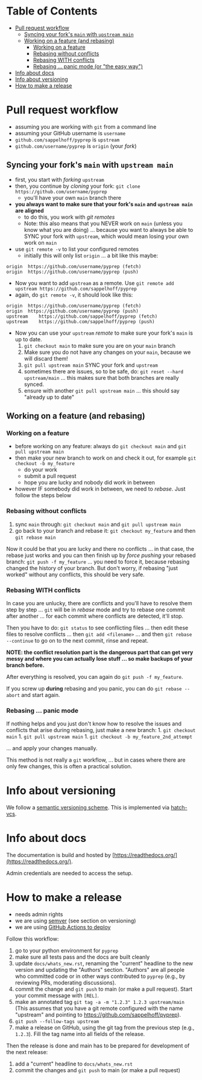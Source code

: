 # Table of Contents

- [Pull request workflow](#pull-request-workflow)
  * [Syncing your fork's `main` with `upstream main`](#syncing-your-fork-s--main--with--upstream-main-)
  * [Working on a feature (and rebasing)](#working-on-a-feature--and-rebasing-)
    + [Working on a feature](#working-on-a-feature)
    + [Rebasing without conflicts](#rebasing-without-conflicts)
    + [Rebasing WITH conflicts](#rebasing-with-conflicts)
    + [Rebasing ... panic mode (or "the easy way")](#rebasing--panic-mode--or--the-easy-way--)
- [Info about docs](#info-about-docs)
- [Info about versioning](#info-about-versioning)
- [How to make a release](#how-to-make-a-release)

# Pull request workflow

- assuming you are working with `git` from a command line
- assuming your GitHub username is `username`
- `github.com/sappelhoff/pyprep` is `upstream`
- `github.com/username/pyprep` is `origin` (your *fork*)

## Syncing your fork's `main` with `upstream main`

- first, you start with *forking* `upstream`
- then, you continue by *cloning* your fork: `git clone https://github.com/username/pyprep`
    - you'll have your own `main` branch there
- **you always want to make sure that your fork's `main` and `upstream main` are aligned**
    - to do this, you work with *git remotes*
    - Note: this also means that you NEVER work on `main` (unless you know
      what you are doing) ... because you want to always be able to SYNC your
      fork with `upstream`, which would mean losing your own work on `main`
- use `git remote -v` to list your configured remotes
    - initially this will only list `origin` ... a bit like this maybe:

```Text
origin	https://github.com/username/pyprep (fetch)
origin	https://github.com/username/pyprep (push)
```

- Now you want to add `upstream` as a remote. Use
  `git remote add upstream https://github.com/sappelhoff/pyprep`
- again, do `git remote -v`, it should look like this:

```Text
origin	https://github.com/username/pyprep (fetch)
origin	https://github.com/username/pyprep (push)
upstream	https://github.com/sappelhoff/pyprep (fetch)
upstream	https://github.com/sappelhoff/pyprep (push)

```

- Now you can use your `upstream` *remote* to make sure your fork's `main` is
  up to date.
    1.  `git checkout main` to make sure you are on your `main` branch
    1. Make sure you do not have any changes on your `main`, because we will
       discard them!
    1. `git pull upstream main` SYNC your fork and `upstream`
    1. sometimes there are issues, so to be safe, do:
       `git reset --hard upstream/main` ... this makes sure that both
       branches are really synced.
    1. ensure with another `git pull upstream main` ... this should say
       "already up to date"

## Working on a feature (and rebasing)

### Working on a feature

- before working on any feature: always do `git checkout main` and
  `git pull upstream main`
- then make your new branch to work on and check it out, for example
  `git checkout -b my_feature`
    - do your work
    - submit a pull request
    - hope you are lucky and nobody did work in between
- however IF somebody did work in between, we need to *rebase*. Just follow the
  steps below

### Rebasing without conflicts

1. sync `main` through: `git checkout main` and `git pull upstream main`
1. go back to your branch and rebase it: `git checkout my_feature` and then
   `git rebase main`

Now it could be that you are lucky and there no conflicts ... in that case, the
rebase just works and you can then finish up by *force pushing* your rebased
branch: `git push -f my_feature` ... you need to force it, because rebasing
changed the history of your branch. But don't worry, if rebasing "just worked"
without any conflicts, this should be very safe.

### Rebasing WITH conflicts

In case you are unlucky, there are conflicts and you'll have to resolve them
step by step ... `git` will be in *rebase* mode and try to rebase one commit
after another ... for each commit where conflicts are detected, it'll stop.

Then you have to do: `git status` to see conflicting files ... then edit these
files to resolve conflicts ... then `git add <filename>` ... and then
`git rebase --continue` to go on to the next commit, rinse and repeat.

**NOTE: the conflict resolution part is the dangerous part that can get very
messy and where you can actually lose stuff ... so make backups of your branch
before.**

After everything is resolved, you can again do `git push -f my_feature`.

If you screw up **during** rebasing and you panic, you can do
`git rebase --abort` and start again.

### Rebasing ... panic mode

If nothing helps and you just don't know how to resolve the issues and
conflicts that arise during rebasing, just make a new branch:
    1. `git checkout main`
    1. `git pull upstream main`
    1. `git checkout -b my_feature_2nd_attempt`

... and apply your changes manually.

This method is not really a `git` workflow, ... but in cases where there are
only few changes, this is often a practical solution.

# Info about versioning

We follow a [semantic versioning scheme](https://semver.org/).
This is implemented via [hatch-vcs](https://github.com/ofek/hatch-vcs).

# Info about docs

The documentation is build and hosted by [https://readthedocs.org/](https://readthedocs.org/).

Admin credentials are needed to access the setup.

# How to make a release

- needs admin rights
- we are using [semver](https://semver.org/) (see section on versioning)
- we are using [GitHub Actions to deploy](./workflows/release.yml)

Follow this workflow:

1. go to your python environment for `pyprep`
1. make sure all tests pass and the docs are built cleanly
1. update `docs/whats_new.rst`, renaming the "current" headline to the new
   version and updating the "Authors" section. "Authors" are all people
   who committed code or in other ways contributed to `pyprep` (e.g., by
   reviewing PRs, moderating discussions).
1. commit the change and `git push` to main (or make a pull request).
   Start your commit message with `[REL]`.
1. make an annotated tag `git tag -a -m "1.2.3" 1.2.3 upstream/main` (This
   assumes that you have a git remote configured with the name "upstream" and
   pointing to https://github.com/sappelhoff/pyprep).
1. `git push --follow-tags upstream`
1. make a release on GitHub, using the git tag from the previous step (e.g.,
   `1.2.3`). Fill the tag name into all fields of the release.

Then the release is done and main has to be prepared for development of the
next release:

1. add a "current" headline to `docs/whats_new.rst`
1. commit the changes and `git push` to main (or make a pull request)
